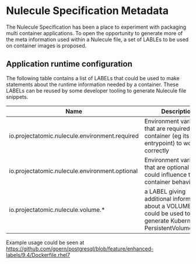 # Nulecule Specification Metadata

The Nulecule Specification has been a place to experiment with packaging
multi container applications. To open the opportunity to generate more of the
meta information used within a Nulecule file, a set of LABLEs to be used on
container images is proposed.

## Application runtime configuration

The following table contains a list of LABELs that could be used to make
statements about the runtime information needed by a container. These LABELs
can be reused by some developer tooling to generate Nulecule file snippets.

| Name           | Description                        |
|----------------|------------------------------------|
| io.projectatomic.nulecule.environment.required | Environment variables that are required by the container (eg its entrypoint) to work correctly |
| io.projectatomic.nulecule.environment.optional | Environment variables that are optional and could influence the container behavior |
| io.projectatomic.nulecule.volume.* | a LABEL giving additional information about a VOLUME, this could be used to generate Kubernetes PersistentVolumeClaims |

Example usage could be seen at https://github.com/goern/postgresql/blob/feature/enhanced-labels/9.4/Dockerfile.rhel7
